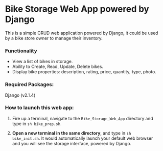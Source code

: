 # Bike Storage Web App powered by Django

This is a simple CRUD web application powered by Django, it could be used by a bike store owner to manage their inventory.

### Functionality
- View a list of bikes in storage.
- Ability to Create, Read, Update, Delete bikes.
- Display bike properties: description, rating, price, quantity, type, photo.

### Required Packages:
Django (v2.1.4)

### How to launch this web app:

1. Fire up a terminal, navigate to the `Bike_Storage_Web_App` directory and type in `sh bike_prep.sh`.

2. **Open a new terminal in the same directory**, and type in `sh bike_init.sh`. It would automatically launch your default web browser and you will see the storage interface, powered by Django.
